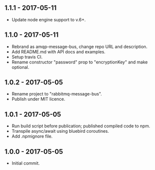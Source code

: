 ## 1.1.1 - 2017-05-11

* Update node engine support to v.6+.

## 1.1.0 - 2017-05-11

* Rebrand as amqp-message-bus, change repo URL and description.
* Add README.md with API docs and examples.
* Setup travis CI.
* Rename constructor "password" prop to "encryptionKey" and make optional.

## 1.0.2 - 2017-05-05

* Rename project to "rabbitmq-message-bus".
* Publish under MIT licence.

## 1.0.1 - 2017-05-05

* Run build script before publication; published compiled code to npm.
* Transpile async/await using bluebird coroutines.
* Add .npmignore file.

## 1.0.0 - 2017-05-05

* Initial commit.
